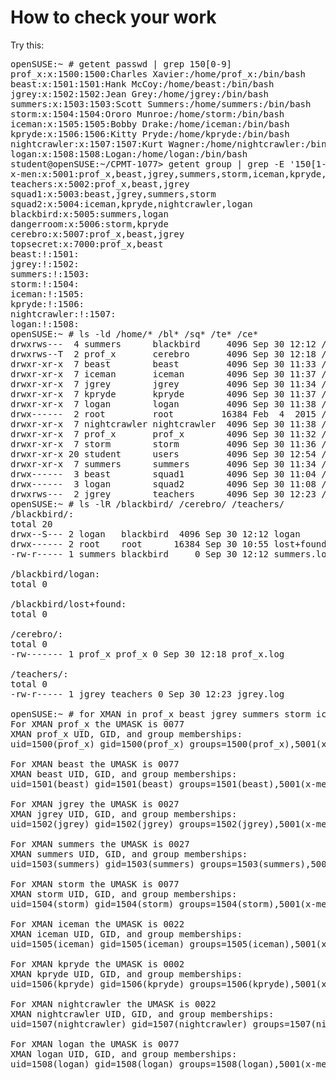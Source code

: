 # How to check your work
Try this:
<pre>
openSUSE:~ # getent passwd | grep 150[0-9]
prof_x:x:1500:1500:Charles Xavier:/home/prof_x:/bin/bash
beast:x:1501:1501:Hank McCoy:/home/beast:/bin/bash
jgrey:x:1502:1502:Jean Grey:/home/jgrey:/bin/bash
summers:x:1503:1503:Scott Summers:/home/summers:/bin/bash
storm:x:1504:1504:Ororo Munroe:/home/storm:/bin/bash
iceman:x:1505:1505:Bobby Drake:/home/iceman:/bin/bash
kpryde:x:1506:1506:Kitty Pryde:/home/kpryde:/bin/bash
nightcrawler:x:1507:1507:Kurt Wagner:/home/nightcrawler:/bin/bash
logan:x:1508:1508:Logan:/home/logan:/bin/bash
student@openSUSE:~/CPMT-1077> getent group | grep -E '150[1-8]|[57]00[0-7]'
x-men:x:5001:prof_x,beast,jgrey,summers,storm,iceman,kpryde,nightcrawler,logan
teachers:x:5002:prof_x,beast,jgrey
squad1:x:5003:beast,jgrey,summers,storm
squad2:x:5004:iceman,kpryde,nightcrawler,logan
blackbird:x:5005:summers,logan
dangerroom:x:5006:storm,kpryde
cerebro:x:5007:prof_x,beast,jgrey
topsecret:x:7000:prof_x,beast
beast:!:1501:
jgrey:!:1502:
summers:!:1503:
storm:!:1504:
iceman:!:1505:
kpryde:!:1506:
nightcrawler:!:1507:
logan:!:1508:
openSUSE:~ # ls -ld /home/* /bl* /sq* /te* /ce*
drwxrws---  4 summers      blackbird     4096 Sep 30 12:12 /blackbird
drwxrws--T  2 prof_x       cerebro       4096 Sep 30 12:18 /cerebro
drwxr-xr-x  7 beast        beast         4096 Sep 30 11:33 /home/beast
drwxr-xr-x  7 iceman       iceman        4096 Sep 30 11:37 /home/iceman
drwxr-xr-x  7 jgrey        jgrey         4096 Sep 30 11:34 /home/jgrey
drwxr-xr-x  7 kpryde       kpryde        4096 Sep 30 11:37 /home/kpryde
drwxr-xr-x  7 logan        logan         4096 Sep 30 11:38 /home/logan
drwx------  2 root         root         16384 Feb  4  2015 /home/lost+found
drwxr-xr-x  7 nightcrawler nightcrawler  4096 Sep 30 11:38 /home/nightcrawler
drwxr-xr-x  7 prof_x       prof_x        4096 Sep 30 11:32 /home/prof_x
drwxr-xr-x  7 storm        storm         4096 Sep 30 11:36 /home/storm
drwxr-xr-x 20 student      users         4096 Sep 30 12:54 /home/student
drwxr-xr-x  7 summers      summers       4096 Sep 30 11:34 /home/summers
drwx------  3 beast        squad1        4096 Sep 30 11:04 /squad1
drwx------  3 logan        squad2        4096 Sep 30 11:08 /squad2
drwxrws---  2 jgrey        teachers      4096 Sep 30 12:23 /teachers
openSUSE:~ # ls -lR /blackbird/ /cerebro/ /teachers/
/blackbird/:
total 20
drwx--S--- 2 logan   blackbird  4096 Sep 30 12:12 logan
drwx------ 2 root    root      16384 Sep 30 10:55 lost+found
-rw-r----- 1 summers blackbird     0 Sep 30 12:12 summers.log

/blackbird/logan:
total 0

/blackbird/lost+found:
total 0

/cerebro/:
total 0
-rw------- 1 prof_x prof_x 0 Sep 30 12:18 prof_x.log

/teachers/:
total 0
-rw-r----- 1 jgrey teachers 0 Sep 30 12:23 jgrey.log

openSUSE:~ # for XMAN in prof_x beast jgrey summers storm iceman kpryde nightcrawler logan ; do su -l -c 'echo "For XMAN `whoami` the UMASK is `umask` " ; echo "XMAN `whoami` UID, GID, and group memberships: " ; id $XMAN ; echo '  $XMAN  ; done
For XMAN prof_x the UMASK is 0077 
XMAN prof_x UID, GID, and group memberships: 
uid=1500(prof_x) gid=1500(prof_x) groups=1500(prof_x),5001(x-men),5002(teachers),5007(cerebro),7000(topsecret)

For XMAN beast the UMASK is 0077 
XMAN beast UID, GID, and group memberships: 
uid=1501(beast) gid=1501(beast) groups=1501(beast),5001(x-men),5002(teachers),5003(squad1),5007(cerebro),7000(topsecret)

For XMAN jgrey the UMASK is 0027 
XMAN jgrey UID, GID, and group memberships: 
uid=1502(jgrey) gid=1502(jgrey) groups=1502(jgrey),5001(x-men),5002(teachers),5003(squad1),5007(cerebro)

For XMAN summers the UMASK is 0027 
XMAN summers UID, GID, and group memberships: 
uid=1503(summers) gid=1503(summers) groups=1503(summers),5001(x-men),5003(squad1),5005(blackbird)

For XMAN storm the UMASK is 0077 
XMAN storm UID, GID, and group memberships: 
uid=1504(storm) gid=1504(storm) groups=1504(storm),5001(x-men),5003(squad1),5006(dangerroom)

For XMAN iceman the UMASK is 0022 
XMAN iceman UID, GID, and group memberships: 
uid=1505(iceman) gid=1505(iceman) groups=1505(iceman),5001(x-men),5004(squad2)

For XMAN kpryde the UMASK is 0002 
XMAN kpryde UID, GID, and group memberships: 
uid=1506(kpryde) gid=1506(kpryde) groups=1506(kpryde),5001(x-men),5004(squad2),5006(dangerroom)

For XMAN nightcrawler the UMASK is 0022 
XMAN nightcrawler UID, GID, and group memberships: 
uid=1507(nightcrawler) gid=1507(nightcrawler) groups=1507(nightcrawler),5001(x-men),5004(squad2)

For XMAN logan the UMASK is 0077 
XMAN logan UID, GID, and group memberships: 
uid=1508(logan) gid=1508(logan) groups=1508(logan),5001(x-men),5004(squad2),5005(blackbird)
</pre>

